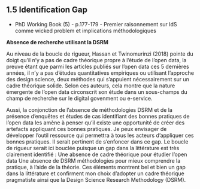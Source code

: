 ## 1.5 Identification Gap

- PhD Working Book (5) - p.177-179 - Premier raisonnement sur IdS comme wicked problem et implications méthodologiques

**Absence de recherche utilisant la DSRM**

Au niveau de la boucle de rigueur, Hassan et Twinomurinzi (2018) pointe du doigt qu’il n’y a pas de cadre théorique propre à l’étude de l’open data, la preuve étant que parmi les articles publiés sur l’open data ces 5 dernières années, il n’y a pas d’études quantitatives empiriques ou utilisant l’approche des design science, deux méthodes qui s’appuient nécessairement sur un cadre théorique solide. Selon ces auteurs, cela montre que la nature émergente de l’open data circonscrit son étude dans un sous-champs du champ de recherche sur le digital govenment ou e-service. 

Aussi, la conjonction de l’absence de méthodologies DSRM et de la présence d’enquêtes et études de cas identifiant des bonnes pratiques de l’open data les amène à penser qu’il existe une opportunité de créer des artefacts appliquant ces bonnes pratiques. Je peux envisager de développer l’outil ressource qui permettra à tous les acteurs d’appliquer ces bonnes pratiques. 
Il serait pertinent de s’enfoncer dans ce gap. Le boucle de rigueur serait ici bouclée puisque un gap dans la littérature est très clairement identifié : 
Une absence de cadre théorique pour étudier l’open data 
Une absence de DSRM méthodologies pour mieux comprendre la pratique, à l’aide de la théorie. 
Ces éléments montrent bel et bien un gap dans la littérature et confirment mon choix d’adopter un cadre théorique pragmatiste ainsi que la Design Science Research Methodology (DSRM). 

